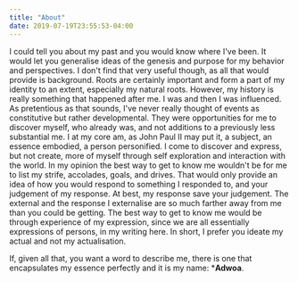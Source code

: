 ```yaml
---
title: "About"
date: 2019-07-19T23:55:53-04:00
---
```


I could tell you about my past and you would know where I've been. It would let you generalise ideas of the genesis and purpose for my behavior and perspectives. I don't find that very useful though, as all that would provide is background. Roots are certainly important and form a part of my identity to an extent, especially my natural roots. However, my history is really something that happened after me. I was and then I was influenced. As pretentious as that sounds, I've never really thought of events as constitutive but rather developmental. They were opportunities for me to discover myself, who already was, and not additions to a previously less substantial me. I at my core am, as John Paul II may put it, a subject, an essence embodied, a person personified. I come to discover and express, but not create, more of myself through self exploration and interaction with the world. In my opinion the best way to get to know me wouldn't be for me to list my strife, accolades, goals, and drives. That would only provide an idea of how you would respond to something I responded to, and your judgement of my response. At best, my response save your judgement. The external and the response I externalise are so much farther away from me than you could be getting. The best way to get to know me would be through experience of my expression, since we are all essentially expressions of persons, in my writing here. In short, I prefer you ideate my actual and not my actualisation.

If, given all that, you want a word to describe me, there is one that encapsulates my essence perfectly and it is my name: ***Adwoa**.
